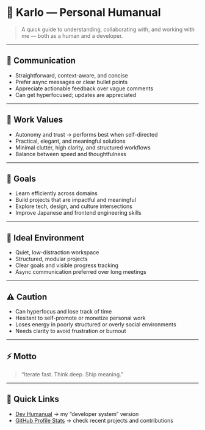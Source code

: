 # 🧠 Karlo — Personal Humanual

> A quick guide to understanding, collaborating with, and working with me — both as a human and a developer.

---

## 💬 Communication

- Straightforward, context-aware, and concise  
- Prefer async messages or clear bullet points  
- Appreciate actionable feedback over vague comments  
- Can get hyperfocused; updates are appreciated  

---

## 💎 Work Values

- Autonomy and trust → performs best when self-directed  
- Practical, elegant, and meaningful solutions  
- Minimal clutter, high clarity, and structured workflows  
- Balance between speed and thoughtfulness  

---

## 🎯 Goals

- Learn efficiently across domains  
- Build projects that are impactful and meaningful  
- Explore tech, design, and culture intersections  
- Improve Japanese and frontend engineering skills  

---

## 🏡 Ideal Environment

- Quiet, low-distraction workspace  
- Structured, modular projects  
- Clear goals and visible progress tracking  
- Async communication preferred over long meetings  

---

## ⚠️ Caution

- Can hyperfocus and lose track of time  
- Hesitant to self-promote or monetize personal work  
- Loses energy in poorly structured or overly social environments  
- Needs clarity to avoid frustration or burnout  

---

## ⚡ Motto

> “Iterate fast. Think deep. Ship meaning.”

---

## 📌 Quick Links

- [Dev Humanual](HUMANUAL.md) → my “developer system” version  
- [GitHub Profile Stats](https://github.com/kuya-carlo) → check recent projects and contributions
